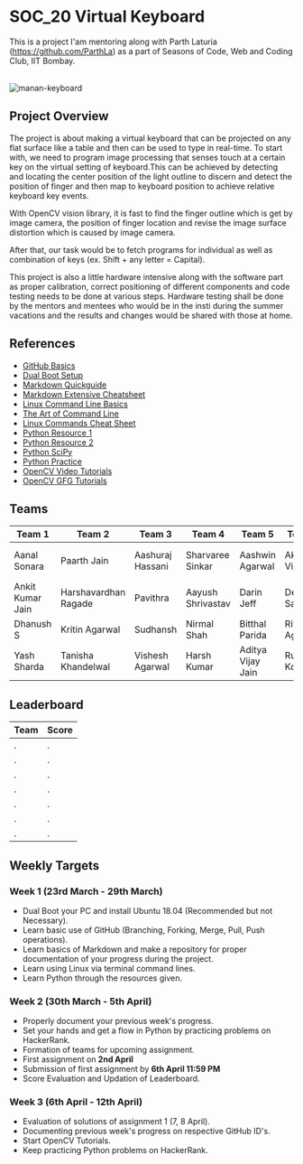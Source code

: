 # SOC_20 Virtual Keyboard


This is a project I'am mentoring along with Parth Laturia (https://github.com/ParthLa) as a part of Seasons of Code, Web and Coding Club, IIT Bombay.<br><br>


![manan-keyboard](https://user-images.githubusercontent.com/62146744/77977952-75282600-731e-11ea-8af9-4ec8a559eff3.jpeg)



## Project Overview

The project is about making a virtual keyboard that can be projected on any flat surface like a table and then can be used to type in real-time. To start with, we need to program image processing that senses touch at a certain key on the virtual setting of keyboard.This can be achieved by detecting and locating the center position of the light outline to discern and detect the position of finger and then map to keyboard position to achieve relative keyboard key events.

With OpenCV vision library, it is fast to find the finger outline which is get by image camera, the position of finger location and revise the image surface distortion which is caused by image camera.

After that, our task would be to fetch programs for individual as well as combination of keys (ex. Shift + any letter = Capital).

This project is also a little hardware intensive along with the software part as proper calibration, correct positioning of different components and code testing needs to be done at various steps. Hardware testing shall be done by the mentors and mentees who would be in the insti during the summer vacations and the results and changes would be shared with those at home.

## References

* [GitHub Basics](https://guides.github.com/activities/hello-world/)<br>
* [Dual Boot Setup](https://www.youtube.com/watch?v=u5QyjHIYwTQ)<br>
* [Markdown Quickguide](https://www.youtube.com/watch?v=bpdvNwvEeSE)<br>
* [Markdown Extensive Cheatsheet](https://github.com/adam-p/markdown-here/wiki/Markdown-Cheatsheet)<br>
* [Linux Command Line Basics](https://github.com/learnbyexample/Linux_command_line)<br>
* [The Art of Command Line](https://github.com/jlevy/the-art-of-command-line)<br>
* [Linux Commands Cheat Sheet](https://github.com/iamshm/Linux-Unix-Commands/blob/master/Commands.md)<br>
* [Python Resource 1](https://docs.python.org/3/tutorial/)<br>
* [Python Resource 2](https://www.learnpython.org/)<br>
* [Python SciPy](https://scipy-lectures.org/)<br>
* [Python Practice](https://www.hackerrank.com/domains/python)
* [OpenCV Video Tutorials](https://www.youtube.com/watch?v=kdLM6AOd2vc&list=PLS1QulWo1RIa7D1O6skqDQ-JZ1GGHKK-K)
* [OpenCV GFG Tutorials](https://www.geeksforgeeks.org/opencv-python-tutorial/)


## Teams

Team 1 | Team 2 | Team 3 | Team 4 | Team 5 | Team 6 | Team 7
------------ | ------------- | ------------- | ------------- | ------------- | ------------- | ------------- 
Aanal Sonara | Paarth Jain | Aashuraj Hassani | Sharvaree Sinkar |  Aashwin Agarwal  | Akshat Vira | Shri Ishwaryaa SV |
Ankit Kumar Jain | Harshavardhan Ragade | Pavithra | Aayush Shrivastav |  Darin Jeff  | Devansh Saini | Hitesh Wadhwani |
Dhanush S | Kritin Agarwal | Sudhansh | Nirmal Shah | Bitthal Parida | Riya Agarwal | Pallavi Kochar |
Yash Sharda | Tanisha Khandelwal | Vishesh Agarwal | Harsh Kumar | Aditya Vijay Jain | Rushil Kopakka | Yashika Singhal |

## Leaderboard

Team | Score
--------- |----------
 .|. |
 .|. |
 .|. |
 .|. |
 .|. |
 .|. |
 .|. |

## Weekly Targets

### Week 1 (23rd March - 29th March)

* Dual Boot your PC and install Ubuntu 18.04 (Recommended but not Necessary).
* Learn basic use of GitHub (Branching, Forking, Merge, Pull, Push operations).
* Learn basics of Markdown and make a repository for proper documentation of your progress during the project.
* Learn using Linux via terminal command lines.
* Learn Python through the resources given.

### Week 2 (30th March - 5th April)

* Properly document your previous week's progress.
* Set your hands and get a flow in Python by practicing problems on HackerRank.
* Formation of teams for upcoming assignment.
* First assignment on **2nd April**
* Submission of first assignment by **6th April 11:59 PM**
* Score Evaluation and Updation of Leaderboard.

### Week 3 (6th April - 12th April)

* Evaluation of solutions of assignment 1 (7, 8 April).
* Documenting previous week's progress on respective GitHub ID's.
* Start OpenCV Tutorials.
* Keep practicing Python problems on HackerRank. 

 














